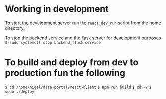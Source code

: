 # Working in development
To start the development server run the `react_dev_run` script from the home directory.

To stop the backend service and the flask server for development purposes
`$ sudo systemctl stop backend_flask.service`

# To build and deploy from dev to production fun the following
`$ cd /home/nigel/data-portal/react-client`
`$ npm run build`
`$ cd ~/`
`$ sudo ./deploy`



